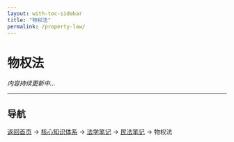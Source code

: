 ```yaml
---
layout: with-toc-sidebar
title: "物权法"
permalink: /property-law/
---
```

# 物权法

*内容持续更新中...*

---

## 导航
[返回首页](/) → [核心知识体系](/core-knowledge-system/) → [法学笔记](/legal-notes/) → [民法笔记](/civil-law/) → 物权法
